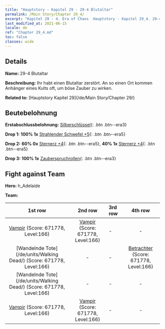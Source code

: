 ```yaml
---
title: "Hauptstory - Kapitel 29 - 29-4 Blutaltar"
permalink: /Main Story/Chapter 29_4/
excerpt: "Kapitel 29 - 4. Era of Chaos  Hauptstory - Kapitel 29_4. 29-4 Blutaltar"
last_modified_at: 2021-06-15
locale: de
ref: "Chapter 29_4.md"
toc: false
classes: wide
---
```


## Details

 **Name:** 29-4 Blutaltar

 **Beschreibung:** Ihr habt einen Blutaltar zerstört. An so einen Ort kommen Anhänger eines Kults oft, um böse Zauber zu wirken.

 **Related to:** [Hauptstory Kapitel 29](/de/Main Story/Chapter 29/)

## Beutebelohnung

 **Erstabschlussbelohnung:** [Silberschlüssel](/ItemsDE/con_693/){: .btn .btn--era3}

 **Drop 1:** **100% 1x** [Strahlender Schwefel +5](/ItemsDE/mat_99/){: .btn .btn--era5}

 **Drop 2:** **60% 0x** [Sternerz +4](/ItemsDE/mat_89/){: .btn .btn--era5}, **40% 1x** [Sternerz +4](/ItemsDE/mat_89/){: .btn .btn--era5}

 **Drop 3:** **100% 1x** [Zauberspruchrollen](/ItemsDE/con_694/){: .btn .btn--era3}


## Fight against Team
 **Hero:** h_Adelaide

 **Team:**


  | 1st row | 2nd row | 3rd row | 4th row |
  |:----:|:----:|:----|:----:|
  | [Vampir](/de/units/Vampire/) (Score: 671778, Level:166)  | [Vampir](/de/units/Vampire/) (Score: 671778, Level:166)  | - | - |
  | [Wandelnde Tote](/de/units/Walking Dead/) (Score: 671778, Level:166)  | - | - | [Betrachter](/de/units/Beholder/) (Score: 671778, Level:166)  |
  | [Wandelnde Tote](/de/units/Walking Dead/) (Score: 671778, Level:166)  | - | - | - |
  | [Vampir](/de/units/Vampire/) (Score: 671778, Level:166)  | [Vampir](/de/units/Vampire/) (Score: 671778, Level:166)  | - | - |


